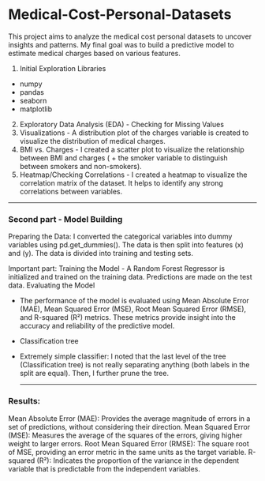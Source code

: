 # Medical-Cost-Personal-Datasets

This project aims to analyze the medical cost personal datasets to uncover insights and patterns.
My final goal was to build a predictive model to estimate medical charges based on various features.

1. Initial Exploration
Libraries
- numpy
- pandas
- seaborn
- matplotlib
  
2. Exploratory Data Analysis (EDA) - Checking for Missing Values
3. Visualizations - A distribution plot of the charges variable is created to visualize the distribution of medical charges.
4. BMI vs. Charges - I created a scatter plot to visualize the relationship between BMI and charges ( + the smoker variable to distinguish between smokers and non-smokers).
5. Heatmap/Checking Correlations - I created a heatmap to visualize the correlation matrix of the dataset. It helps to identify any strong correlations between variables.

------
### Second part - Model Building

Preparing the Data: I converted the categorical variables into dummy variables using pd.get_dummies(). The data is then split into features (x) and (y). 
The data is divided into training and testing sets.

Important part: Training the Model - A Random Forest Regressor is initialized and trained on the training data. Predictions are made on the test data.
Evaluating the Model
- The performance of the model is evaluated using Mean Absolute Error (MAE), Mean Squared Error (MSE), Root Mean Squared Error (RMSE), and R-squared (R²) metrics. These metrics provide insight into the accuracy and reliability of the predictive model.
- Classification tree
- Extremely simple classifier: I noted that the last level of the tree (Classification tree) is not really separating anything (both labels in the split are equal). Then, I  further prune the tree.

  -----
### Results:

Mean Absolute Error (MAE): Provides the average magnitude of errors in a set of predictions, without considering their direction.
Mean Squared Error (MSE): Measures the average of the squares of the errors, giving higher weight to larger errors.
Root Mean Squared Error (RMSE): The square root of MSE, providing an error metric in the same units as the target variable.
R-squared (R²): Indicates the proportion of the variance in the dependent variable that is predictable from the independent variables.
